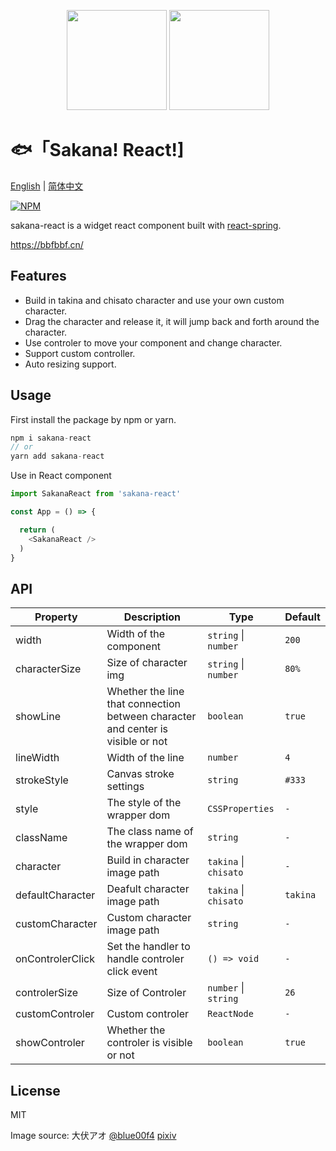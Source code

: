 <p align="center">
<img src="https://raw.githubusercontent.com/boiboif/sakana-react/main/src/assets/img/chisato.png" height="160px">
<img src="https://raw.githubusercontent.com/boiboif/sakana-react/main/src/assets/img/takina.png" height="160px">
</p>

# 🐟「Sakana! React!]

[English](https://github.com/boiboif/sakana-react/blob/main/README.md) | [简体中文](https://github.com/boiboif/sakana-react/blob/main/README.zh.md)

[![NPM](https://img.shields.io/npm/v/sakana-react)](https://www.npmjs.com/package/sakana-react)

sakana-react is a widget react component built with [react-spring](https://react-spring.io/).

<https://bbfbbf.cn/>

## Features

- Build in takina and chisato character and use your own custom character.
- Drag the character and release it, it will jump back and forth around the character.
- Use controler to move your component and change character.
- Support custom controller.
- Auto resizing support.

## Usage
First install the package by npm or yarn.
```ts
npm i sakana-react
// or
yarn add sakana-react
```
Use in React component
```ts
import SakanaReact from 'sakana-react'

const App = () => {

  return (
    <SakanaReact />
  )
}
```

## API

| Property         | Description                   | Type                       | Default  |
| -----------      | ---------------------------   | -------------------------  | ------- |
| width            | Width of the component        | `string` \| `number`       |  `200`      |
| characterSize    | Size of character img         | `string` \| `number`       | `80%` |
| showLine         | Whether the line that connection between character and center is visible or not | `boolean`  | `true` |
| lineWidth        | Width of the line             | `number`      | `4` |
| strokeStyle      | Canvas stroke settings        | `string`      | `#333` |
| style            | The style of the wrapper dom  | `CSSProperties` | `-` |
| className        | The class name of the wrapper dom  | `string`        | `-` |
| character        | Build in character image path | `takina` \| `chisato`     | `-` |
| defaultCharacter | Deafult character image path  | `takina` \| `chisato`     | `takina` |
| customCharacter  | Custom character image path   | `string`     | `-` |
| onControlerClick | Set the handler to handle controler click event    | `() => void`  | `-` |
| controlerSize    | Size of Controler             | `number` \| `string`  | `26` |
| customControler  | Custom controler              | `ReactNode`  | `-` |
| showControler    | Whether the controler is visible or not               | `boolean`  | `true` |

## License
MIT

Image source: 大伏アオ [@blue00f4](https://twitter.com/blue00f4) [pixiv](https://pixiv.me/aoiroblue1340)
